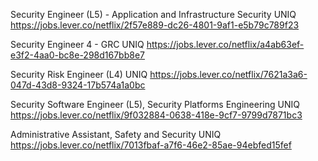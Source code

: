 Security Engineer (L5) - Application and Infrastructure Security UNIQ https://jobs.lever.co/netflix/2f57e889-dc26-4801-9af1-e5b79c789f23

Security Engineer 4 - GRC UNIQ https://jobs.lever.co/netflix/a4ab63ef-e3f2-4aa0-bc8e-298d167bb8e7

Security Risk Engineer (L4) UNIQ https://jobs.lever.co/netflix/7621a3a6-047d-43d8-9324-17b574a1a0bc

Security Software Engineer (L5), Security Platforms Engineering UNIQ https://jobs.lever.co/netflix/9f032884-0638-418e-9cf7-9799d7871bc3

Administrative Assistant, Safety and Security UNIQ https://jobs.lever.co/netflix/7013fbaf-a7f6-46e2-85ae-94ebfed15fef

